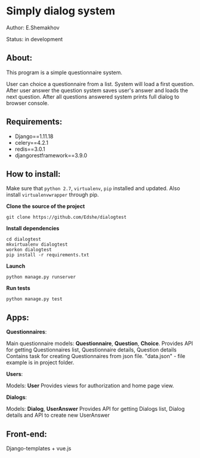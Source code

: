 Simply dialog system
=======================


Author:
    E.Shemakhov

Status:
    in development




About:
-----

This program is a simple questionnaire system.

User can choice a questionnaire from a list. System will load a first question. After user 
answer the question system saves user's answer and loads the next question. 
After all questions answered system prints full dialog to browser console.




Requirements:
-----

- 	Django==1.11.18
-	celery==4.2.1
-	redis==3.0.1
-	djangorestframework==3.9.0





How to install:
-----

Make sure that ```python 2.7```, ```virtualenv```, ```pip``` installed and updated.
Also install ```virtualenvwrapper``` through pip.



**Clone the source of the project**

```
git clone https://github.com/Edshe/dialogtest
```

**Install dependencies**

```
cd dialogtest
mkvirtualenv dialogtest
workon dialogtest
pip install -r requirements.txt
```

**Launch**

```
python manage.py runserver
```

**Run tests**

```
python manage.py test
```





Apps:
-------------

**Questionnaires**:
	
Main questionnaire models: **Questionnaire**, **Question**, **Choice**.
Provides API for getting Questionnaires list, Questionnaire details, Question details Contains task for creating Questionnaires from json file. "data.json" - file example is in project folder. 

**Users**:
	
Models: **User**
Provides views for authorization and home page view.


**Dialogs**:
	
Models: **Dialog**, **UserAnswer**
Provides API for getting Dialogs list, Dialog details
and API to create new UserAnswer



Front-end:
-------------

Django-templates + vue.js



